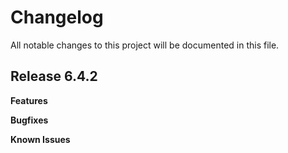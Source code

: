 # Changelog

All notable changes to this project will be documented in this file.

## Release 6.4.2

**Features**

**Bugfixes**

**Known Issues**
